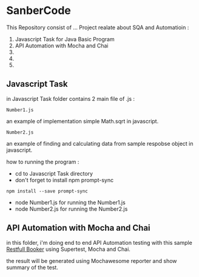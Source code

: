 # SanberCode

This Repository consist of ... Project realate about SQA and Automatioin :
1. Javascript Task for Java Basic Program
2. API Automation with Mocha and Chai
3. 
4.
5.

## Javascript Task

in Javascript Task folder contains 2 main file of .js :
```
Number1.js
```
an example of implementation simple Math.sqrt in javascript.
```
Number2.js
```
an example of finding and calculating data from sample respobse object in javascript.

how to running the program :
- cd to Javascript Task directory
- don't forget to install npm prompt-sync
```
npm install --save prompt-sync
```
- node Number1.js for running the Number1.js
- node Number2.js for running the Number2.js

## API Automation with Mocha and Chai

in this folder, i'm doing end to end API Automation testing with this sample [Restfull Booker](https://restful-booker.herokuapp.com/apidoc/index.html) using Supertest, Mocha and Chai.

the result will be generated using Mochawesome reporter and show summary of the test.

